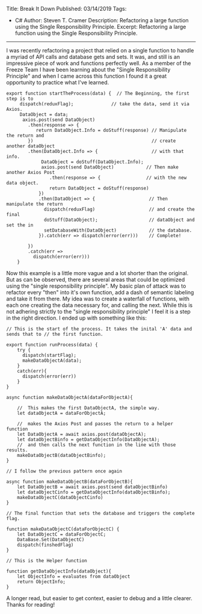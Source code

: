 Title: Break It Down
Published: 03/14/2019
Tags: 
  - C#
Author: Steven T. Cramer
Description: Refactoring a large function using the Single Responsibility Principle.
Excerpt: Refactoring a large function using the Single Responsibility Principle.
---
I was recently refactoring a project that relied on a single function to handle a myriad of API calls and database gets and sets. It was, and still is an impressive piece of work and functions perfectly well. As a member of the Freeze Team I have been learning about the "Single Responsibility Principle" and when I came across this function I found it a great opportunity to practice what I've learned.

```
export function startTheProcess(data) {  // The Beginning, the first step is to
     dispatch(reduxFlag);              // take the data, send it via Axios.  
     DataObject = data;                 
      axios.post(send DataObject)
        .then(response => {
           return DataObject.Info = doStuff(response) // Manipulate the return and
        })                                            // create another dataObject  
        .then(DataObject.Info => {                    // with that info.
             DataObject = doStuff(DataObject.Info);
             axios.post(send DataObject)            // Then make another Axios Post
                .then(response => {                 // with the new data object.
                return DataObject = doStuff(response)
            })
            .then(DataObject => {                    // Then manipulate the return
              dispatch(reduxFlag)                    // and create the final
              doStuff(DataObject);                   // dataObject and set the in  
              setDatabaseWith(DataObject)            // the database.
            }).catch(err => dispatch(error(err)))    // Complete!
  
        })
        .catch(err =>
          dispatch(error(err)))
    }
```

Now this example is a little more vague and a lot shorter than the original. But as can be observed, there are several areas that could be optimized using the "single responsibility principle".
My basic plan of attack was to refactor every "then" into it's own function, add a dash of semantic labeling and take it from there. My idea was to create a waterfall of functions, with each one creating the data necessary for, and calling the next.  While this is not adhering strictly to the "single responsibility principle" I feel it is a step in the right direction.
I ended up with something like this:

```
// This is the start of the process. It takes the inital 'A' data and sends that to // the first function. 

export function runProcess(data) {
    try {
      dispatch(startFlag);
      makeDataObjectA(data);
    }
    catch(err){
      dispatch(error(err))
    }
}

async function makeDataObjectA(dataForObjectA){

    //  This makes the first DataObjectA, the simple way.
    let dataObjectA = dataForObjectA;
    
    //  makes the Axios Post and passes the return to a helper function 
    let DataObjectA = await axios.post(dataObjectA);
    let dataObjectBinfo = getDataObjectInfo(DataObjectA);
    //  and then calls the next function in the line with those results.
    makeDataObjectB(dataObjectBinfo);
}

// I follow the previous pattern once again

async function makeDataObjectB(dataForObjectB){
    let DataObjectB = await axios.post(send dataObjectBinfo)
    let dataObjectCinfo = getDataObjectInfo(dataObjectBinfo);
    makeDataObjectC(dataObjectCinfo)
}

// The final function that sets the database and triggers the complete flag. 

function makeDataObjectC(dataForObjectC) {
    let DataObjectC = dataForObjectC;    
    DataBase.Set(DataObjectC)
    dispatch(finshedFlag)
}

// This is the Helper function

function getDataObjectInfo(dataObject){
    let ObjectInfo = evaluates from dataObject
    return ObjectInfo;
}
  ```

  A longer read, but easier to get context, easier to debug and a little clearer. 
Thanks for reading! 
